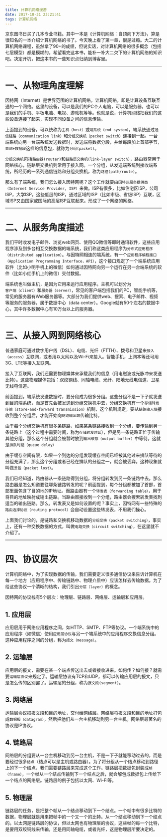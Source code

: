```yaml
---
title: 计算机网络漫游
date: 2017-10-31 23:21:41
tags: 计算机网络
---
```


京东图书日买了几本专业书籍。其中一本是《计算机网络：自顶向下方法》，算是很知名的一本介绍计算机网络的书了。今天晚上看了第一章，很是过瘾。大二的计算机网络课程，虽然拿了90+的成绩，但说实话，对计算机网络的很多概念（包括七层模型）都是模糊的。希望看完这本书，能补一补大二欠下的计算机网络的知识吧。决定开坑，把这本书的一些知识点归纳到博客里。



<!-- more -->

---


# 一、从物理角度理解

因特网（Internet）是世界范围的计算机网络。计算机网络，即是计算设备互联互通的一个网络。这里的设备，可以是我们的PC个人电脑，可以是服务器，也可以是我们的手机、平板电脑、电视、游戏机等等。也就是说，计算机网络把我们的这些设备连接了起来，实现不同设备之间的信息传输。

上面提到的设备，可以统称为`主机（host）`或`端系统（end system）`，端系统通过`通信链路（communication link）`和`分组交换机（packet switch）`连接到一起。一台端系统向另一台端系统发送数据时，发送端将数据分段，并给每段加上首部字节，`首部+数据段`这样的信息包，就称为`分组(packet)`。

`分组交换机`包括`路由器(router)`和`链路层交换机(link-layer switch)`，路由器常用于网络核心，链路层交换机则常用于接入网。一个分组，从发送端系统到接收端系统，所经历的一系列通信链路和分组交换机，称为`路径(path/route)`。

那么有了端系统，我们怎么接入因特网呢？这个工作就要由`因特网服务提供商（Internet Service Provider, ISP）`来做。ISP有很多，比如住宅区ISP，公司ISP，大学ISP，这些低层的ISP，通过区域的ISP（比如市级、省级ISP）互联，区域ISP又由国家或国际的高层ISP互联起来。形成了一个网络的网络。


---

# 二、从服务角度描述

我们平时收发电子邮件、浏览web网页、使用QQ微信等即时通讯软件，这些应用程序涉及到多台相互交换数据的端系统，我们称这类应用程序为`分布式应用程序（distributed application）`。与因特网相连的端系统，有一个`应用程序编程接口（Application Programming Interface，API）`，这个接口规定了一个端系统应用软件（比如小明手机上的微信）如何通过因特网向另一个运行在另一台端系统的软件（比如小红手机上的微信）交付数据。

端系统也叫做主机，是因为它用来运行应用程序。主机可以划分为`客户端（client）`和`服务器（server）`，常见的客户端包括我们的PC，智能手机等，常见的服务器有Web服务器等。大部分为我们提供web、搜索、电子邮件、视频等服务的服务器，属于数据中心（data center）。Google就有50个左右的数据中心，其中许多数据中心有10万台以上的服务器。


---

# 三、从接入网到网络核心


普通家庭可通过数字用户线（DSL）、电缆、光纤（FTTH）、拨号和卫星来`接入（access）`互联网，或者用以太网以及Wi-Fi来接入。智能手机，上网本等还可用3G、LTE等接入互联网。

接入了互联网，我们还需要物理媒体来承载我们的信息（用电磁波或光脉冲来发送比特）。这些物理媒体包括：双绞铜线、同轴电缆、光纤、陆地无线电信道、卫星无线电信道。

前面提到，端系统发送数据时，要分段成为很多分组。这些分组不是一下子就发送到目的端系统，而是首先会被发送到分组交换机中去，分组交换机有一个`存储转发传输（store-and-forward transmission）`机制，这个机制规定，要从`链路输入端`接收到整个分组后，才能开始向`链路输出端`传输比特。

由于每个分组交换机有很多条链路，如果某条链路接收到一个分组，要传输到另一条链路上（这个过程中需要时间，称为`存储转发时延`），但是另一条链路正忙于传输其他分组，那么这个分组就会被暂时放到`输出缓存（output buffer）`中等待。这就是`排队时延（queue delay）`

由于缓存空间有限，如果一个到达的分组发现缓存空间已经被其他过来排队等待的分组充满了，那么这个分组或者已经在排队的分组之一，就会被丢弃。这种现象就叫做`丢包（packet lost）`。

我们已经知道，路由器从一条链路得到分组，将分组转发到另一条链路中去。那么路由器是怎么知道要往哪条链路转发的呢？前面提到，每个分组都被加了首部，首部里面包含了目的地的IP地址。而路由器有一个`转发表（forwarding table）`，用于将目的地址映射成输出链路。当路由器接收到一个分组，路由器会搜索转发表找到适当的输出链路。那么，转发表又是如何设置的呢？事实上，因特网有一些特殊的`路由选择协议（routing protocol）`会自动设置这些转发表，不用我们操心。

上面我们讨论的，是链路和交换机移动数据的`分组交换（packet switching）`，事实上，还有一种交换数据的方式，叫做`电路交换（circuit switching）`，在这里就不介绍了。


---

# 四、协议层次

计算机网络中，为了实现数据的传输，我们需要定义很多通信协议来告诉计算机在每一个地方（应用程序中、传输链路中、物理介质中）应该怎样去传输数据。为了给这些协议一个清晰的结构，我们引出`分层（layer）`的概念。

因特网的协议栈有5个层次：物理层、链路层、网络层、运输层和应用层。

## 1. 应用层

应用层用于网络应用程序之间，如HTTP、SMTP、FTP等协议。一个端系统中的应用程序（如微信）使用`应用层协议`与另一个端系统中的应用程序交换信息分组。这种应用程序之间的分组，称为`报文（message）`。

## 2. 运输层

应用层的报文，需要在某一个端点传送出去或者接收进来。如何传？如何接？就需要`运输层协议`来规定了。运输层协议有TCP和UDP，都可以传输应用层的报文，只是怎么传的区别罢了。运输层的分组，称为`报文段(segment)`。

## 3. 网络层

运输层协议把报文段和目的地址，交付给网络层。网络层将报文段和目的地址打包成`数据报（datagram）`，然后把他们从一台主机移动到另一台主机。网络层最著名的协议是IP协议。

## 4. 链路层

网络层的分组要从一台主机移动到另一台主机，不是一下子就能移动过去的，而是要经过很多`结点`（结点可以是主机或路由器）。为了将分组从一个结点移动到路径上的下一个结点，我们需要链路层来完成这个工作。链路层把数据包封装成`帧（frame）`，一个帧从一个结点传输到下一个结点之后，就会解包成数据包上传给下一个结点的网络层。链路层的例子包括以太网、Wi-Fi等。

## 5. 物理层

链路层的任务，是把整个帧从一个结点移动到下一个结点。一个帧中有很多比特的数据，物理层就是用来把帧中的一个又一个的比特。从一个结点移动到下一个结点的。以太网是链路层的协议，但以太网也有物理层的协议，这些帧的每一个比特，是要用双绞铜线来传输，还是用同轴电缆，或者光纤，这是物理层所要决定的。
